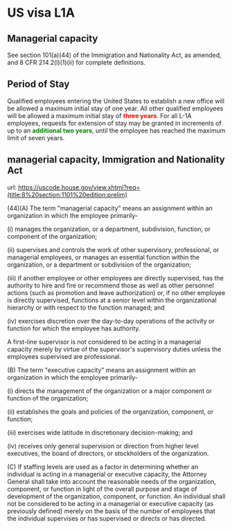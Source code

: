 # US visa L1A

## Managerial capacity
See section 101(a)(44) of the Immigration and Nationality Act, as amended, and 8 CFR 214.2(l)(1)(ii) for complete definitions.

## Period of Stay
Qualified employees entering the United States to establish a new office will be allowed a maximum initial stay of one year. All other qualified employees will be allowed a maximum initial stay of <b style="color:red">three years</b>. For all L-1A employees, requests for extension of stay may be granted in increments of up to an <b style="color:green">additional two years</b>, until the employee has reached the maximum limit of seven years.


## managerial capacity, Immigration and Nationality Act
url: https://uscode.house.gov/view.xhtml?req=(title:8%20section:1101%20edition:prelim)

(44)(A) The term "managerial capacity" means an assignment within an organization in which the employee primarily-

(i) manages the organization, or a department, subdivision, function, or component of the organization;

(ii) supervises and controls the work of other supervisory, professional, or managerial employees, or manages an essential function within the organization, or a department or subdivision of the organization;

(iii) if another employee or other employees are directly supervised, has the authority to hire and fire or recommend those as well as other personnel actions (such as promotion and leave authorization) or, if no other employee is directly supervised, functions at a senior level within the organizational hierarchy or with respect to the function managed; and

(iv) exercises discretion over the day-to-day operations of the activity or function for which the employee has authority.


A first-line supervisor is not considered to be acting in a managerial capacity merely by virtue of the supervisor's supervisory duties unless the employees supervised are professional.

(B) The term "executive capacity" means an assignment within an organization in which the employee primarily-

(i) directs the management of the organization or a major component or function of the organization;

(ii) establishes the goals and policies of the organization, component, or function;

(iii) exercises wide latitude in discretionary decision-making; and

(iv) receives only general supervision or direction from higher level executives, the board of directors, or stockholders of the organization.


(C) If staffing levels are used as a factor in determining whether an individual is acting in a managerial or executive capacity, the Attorney General shall take into account the reasonable needs of the organization, component, or function in light of the overall purpose and stage of development of the organization, component, or function. An individual shall not be considered to be acting in a managerial or executive capacity (as previously defined) merely on the basis of the number of employees that the individual supervises or has supervised or directs or has directed.

